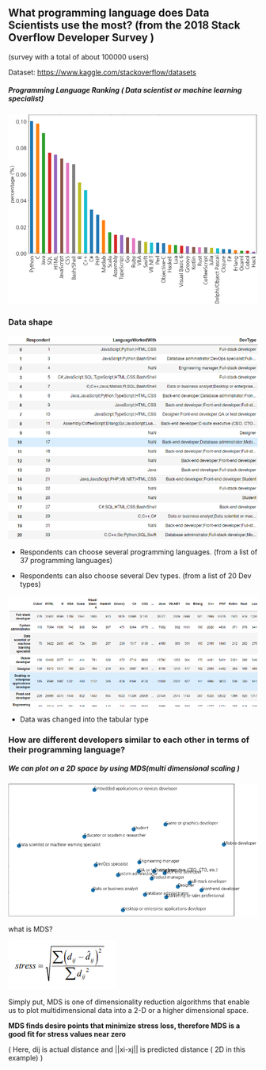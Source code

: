 ## What programming language does Data Scientists use the most?  (from the 2018 Stack Overflow Developer Survey )

(survey with a total of  about 100000 users)

Dataset: <https://www.kaggle.com/stackoverflow/datasets>



##### Programming Language Ranking ( Data scientist or machine learning specialist)

![1554520046807](assets/1554520046807.png)

### Data shape

![1554528816959](assets/1554528816959.png)



* Respondents can choose several programming languages. (from a  list of 37 programming languages)

* Respondents can also choose several Dev types. (from a list of 20 Dev types)

![1554519715394](assets/1554519715394.png)

- Data was changed into the tabular type









### How are different developers similar to each other in terms of their programming language?

##### We can plot on a 2D space by using MDS(multi dimensional scaling )







![1554544457746](assets/1554544457746.png)

what is MDS?

![1554546123790](assets/1554546123790.png)

Simply put,  MDS is one of dimensionality reduction algorithms that enable us to plot multidimensional data into a 2-D or a higher dimensional space.

**MDS finds desire points that minimize stress loss, therefore MDS is a good fit for stress values near zero**

 ( Here, dij is actual distance and ||xi-xj|| is predicted distance ( 2D in this example) )







